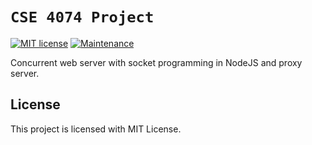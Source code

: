 # `CSE 4074 Project`

[![MIT license](https://img.shields.io/badge/License-MIT-4361ee.svg)](https://lbesson.mit-license.org/) [![Maintenance](https://img.shields.io/badge/Maintained%3F-yes-02c39a.svg)](https://GitHub.com/Naereen/StrapDown.js/graphs/commit-activity)

Concurrent web server with socket programming in NodeJS and proxy server.

## License

This project is licensed with MIT License.
